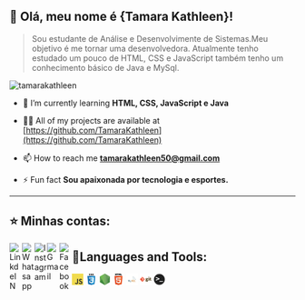## 💜 Olá, meu nome é <strong>{Tamara Kathleen}!</strong>

> Sou estudante de Análise e Desenvolvimente de Sistemas.Meu objetivo é me tornar uma desenvolvedora. Atualmente tenho estudado um pouco de HTML, CSS e JavaScript também tenho um conhecimento básico de Java e MySql.

<p align="left"> <img src="https://komarev.com/ghpvc/?username=tamarakathleen&label=Profile%20views&color=0e75b6&style=flat" alt="tamarakathleen" /> </p>

- 🌱 I’m currently learning **HTML, CSS, JavaScript e Java**

- 👨‍💻 All of my projects are available at [https://github.com/TamaraKathleen](https://github.com/TamaraKathleen)

- 📫 How to reach me **tamarakathleen50@gmail.com**

- ⚡ Fun fact **Sou apaixonada por tecnologia e esportes.**

---
## ⭐ Minhas contas: 
<a target="_blank" href="https://linkedin.com/in/tamara-kathleen-b40ab0198">
  <img align="left" alt="LinkdeIN" width="22px" src="https://cdn.jsdelivr.net/npm/simple-icons@v3/icons/linkedin.svg" />
</a>
<a target="_blank" href="https://api.whatsapp.com/send?phone=5561992702151">
  <img align="left" alt="Whatsapp" width="22px" src="https://cdn.jsdelivr.net/npm/simple-icons@v3/icons/whatsapp.svg" />
</a>
<a target="_blank" href="https://instagram.com/kathleen.tamara">
  <img align="left" alt="Instagram" width="22px" src="https://cdn.jsdelivr.net/npm/simple-icons@v3/icons/instagram.svg" />
</a>
<a target="_blank" href="mailto:tamarakathleen50@gmail.com">
  <img align="left" alt="Gmail" width="22px" src="https://cdn.jsdelivr.net/npm/simple-icons@v3/icons/gmail.svg" />
</a>
<a target="_blank" href="//fb.com/tamara.kathleen2">
  <img align="left" alt="Facebook" width="22px" src="https://cdn.jsdelivr.net/npm/simple-icons@v3/icons/facebook.svg" />
</a>




## 🚀Languages and Tools:
<p>
<code><img height="20" src="https://raw.githubusercontent.com/github/explore/80688e429a7d4ef2fca1e82350fe8e3517d3494d/topics/javascript/javascript.png"></code>
<code><img height="20" src="https://raw.githubusercontent.com/github/explore/80688e429a7d4ef2fca1e82350fe8e3517d3494d/topics/css/css.png"></code>
<code><img height="20" src="https://raw.githubusercontent.com/github/explore/80688e429a7d4ef2fca1e82350fe8e3517d3494d/topics/nodejs/nodejs.png"></code>
<code><img height="20" src="https://raw.githubusercontent.com/github/explore/80688e429a7d4ef2fca1e82350fe8e3517d3494d/topics/html/html.png"></code>
<code><img height="20" src="https://raw.githubusercontent.com/github/explore/80688e429a7d4ef2fca1e82350fe8e3517d3494d/topics/mysql/mysql.png"></code>
<code><img height="20" src="https://raw.githubusercontent.com/github/explore/80688e429a7d4ef2fca1e82350fe8e3517d3494d/topics/git/git.png"></code>
<code><img height="20" src="https://raw.githubusercontent.com/github/explore/80688e429a7d4ef2fca1e82350fe8e3517d3494d/topics/terminal/terminal.png"></code>
 </p>

